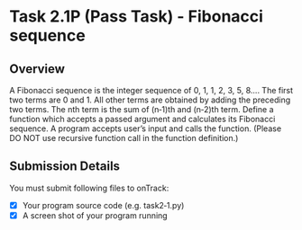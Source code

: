 # Task 2.1P (Pass Task) - Fibonacci sequence

## Overview
A Fibonacci sequence is the integer sequence of 0, 1, 1, 2, 3, 5, 8.... The first two terms are 0 and 1. All other terms are obtained by adding the preceding two terms. The nth term is the sum of (n‐1)th and (n‐2)th term. Define a function which accepts a passed argument and calculates its Fibonacci sequence. A program accepts user’s input and calls the function. (Please DO NOT use recursive function call in the function definition.)

## Submission Details
You must submit following files to onTrack:
- [x] Your program source code (e.g. task2‐1.py)
- [x] A screen shot of your program running
